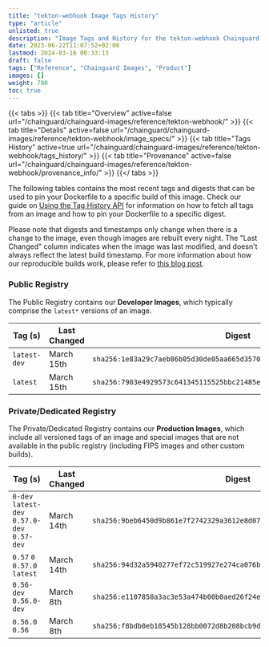 ```yaml
---
title: "tekton-webhook Image Tags History"
type: "article"
unlisted: true
description: "Image Tags and History for the tekton-webhook Chainguard Image"
date: 2023-06-22T11:07:52+02:00
lastmod: 2024-03-16 00:33:13
draft: false
tags: ["Reference", "Chainguard Images", "Product"]
images: []
weight: 700
toc: true
---
```


{{< tabs >}}
{{< tab title="Overview" active=false url="/chainguard/chainguard-images/reference/tekton-webhook/" >}}
{{< tab title="Details" active=false url="/chainguard/chainguard-images/reference/tekton-webhook/image_specs/" >}}
{{< tab title="Tags History" active=true url="/chainguard/chainguard-images/reference/tekton-webhook/tags_history/" >}}
{{< tab title="Provenance" active=false url="/chainguard/chainguard-images/reference/tekton-webhook/provenance_info/" >}}
{{</ tabs >}}

The following tables contains the most recent tags and digests that can be used to pin your Dockerfile to a specific build of this image. Check our guide on [Using the Tag History API](/chainguard/chainguard-images/using-the-tag-history-api/) for information on how to fetch all tags from an image and how to pin your Dockerfile to a specific digest.

Please note that digests and timestamps only change when there is a change to the image, even though images are rebuilt every night. The "Last Changed" column indicates when the image was last modified, and doesn't always reflect the latest build timestamp. For more information about how our reproducible builds work, please refer to [this blog post](https://www.chainguard.dev/unchained/reproducing-chainguards-reproducible-image-builds).

### Public Registry
The Public Registry contains our **Developer Images**, which typically comprise the `latest*` versions of an image.

| Tag (s)       | Last Changed | Digest                                                                    |
|---------------|--------------|---------------------------------------------------------------------------|
|  `latest-dev` | March 15th   | `sha256:1e83a29c7aeb86b05d30de05aa665d3570c87f6fb87254b7a0758eb39f1c7596` |
|  `latest`     | March 15th   | `sha256:7903e4929573c641345115525bbc21485ee0c5ff2e996e951bc6c6eaf59ed368` |


### Private/Dedicated Registry
The Private/Dedicated Registry contains our **Production Images**, which include all versioned tags of an image and special images that are not available in the public registry (including FIPS images and other custom builds).

| Tag (s)                                       | Last Changed | Digest                                                                    |
|-----------------------------------------------|--------------|---------------------------------------------------------------------------|
|  `0-dev` `latest-dev` `0.57.0-dev` `0.57-dev` | March 14th   | `sha256:9beb6450d9b861e7f2742329a3612e8d07299a1e629b0a0fa77812e53cb83c0c` |
|  `0.57` `0` `0.57.0` `latest`                 | March 14th   | `sha256:94d32a5940277ef72c519927e274ca076b01d16627b11049d74c17da3734896c` |
|  `0.56-dev` `0.56.0-dev`                      | March 8th    | `sha256:e1107858a3ac3e53a474b00b0aed26f24ebba2e27dae418e04f871ab80ea2ac0` |
|  `0.56.0` `0.56`                              | March 8th    | `sha256:f8bdb0eb18545b128bb0072d8b208bcb9d69d7eecc8c7d5c294648b2947f95cb` |

